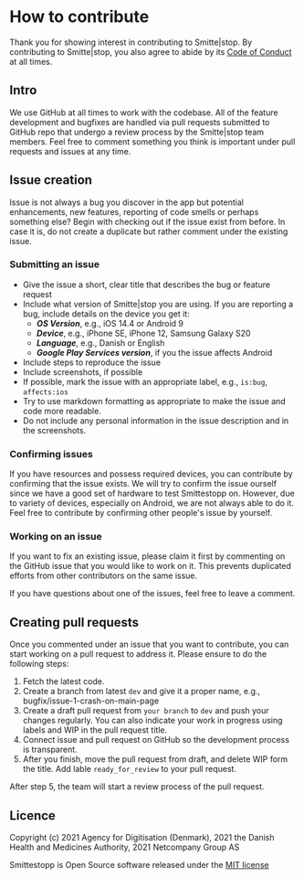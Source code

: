 # How to contribute
Thank you for showing interest in contributing to Smitte|stop. By contributing to Smitte|stop, you also agree to abide by its [Code of Conduct](CODE_OF_CONDUCT.md) at all times.

## Intro
We use GitHub at all times to work with the codebase. All of the feature development and bugfixes are handled via pull requests submitted to GitHub repo that undergo a review process by the Smitte|stop team members. Feel free to comment something you think is important under pull requests and issues at any time.

## Issue creation
Issue is not always a bug you discover in the app but potential enhancements, new features, reporting of code smells or perhaps something else? Begin with checking out if the issue exist from before. In case it is, do not create a duplicate but rather comment under the existing issue.

### Submitting an issue
- Give the issue a short, clear title that describes the bug or feature request
- Include what version of Smitte|stop you are using. If you are reporting a bug, include details on the device you get it:
  - _**OS Version**_, e.g., iOS 14.4 or Android 9
  - _**Device**_, e.g., iPhone SE, iPhone 12, Samsung Galaxy S20
  - **_Language_**, e.g., Danish or English
  - _**Google Play Services version**_, if you the issue affects Android
- Include steps to reproduce the issue
- Include screenshots, if possible
- If possible, mark the issue with an appropriate label, e.g., `is:bug`, `affects:ios`
- Try to use markdown formatting as appropriate to make the issue and code more readable.
- Do not include any personal information in the issue description and in the screenshots.

### Confirming issues
If you have resources and possess required devices, you can contribute by confirming that the issue exists. We will try to confirm the issue ourself since we have a good set of hardware to test Smittestopp on. However, due to variety of devices, especially on Android, we are not always able to do it. Feel free to contribute by confirming other people's issue by yourself.

### Working on an issue
If you want to fix an existing issue, please claim it first by commenting on the GitHub issue that you would like to work on it. This prevents duplicated efforts from other contributors on the same issue.

If you have questions about one of the issues, feel free to leave a comment.

## Creating pull requests
Once you commented under an issue that you want to contribute, you can start working on a pull request to address it. Please ensure to do the following steps:
1. Fetch the latest code. 
2. Create a branch from latest `dev` and give it a proper name, e.g., bugfix/issue-1-crash-on-main-page
3. Create a draft pull request from `your branch` to `dev` and push your changes regularly. You can also indicate your work in progress using labels and WIP in the pull request title.
4. Connect issue and pull request on GitHub so the development process is transparent.
5. After you finish, move the pull request from draft, and delete WIP form the title. Add lable `ready_for_review` to your pull request.

After step 5, the team will start a review process of the pull request.

## Licence
Copyright (c) 2021 Agency for Digitisation (Denmark), 2021 the Danish Health and Medicines Authority, 2021 Netcompany Group AS

Smittestopp is Open Source software released under the [MIT license](LICENSE.md)
